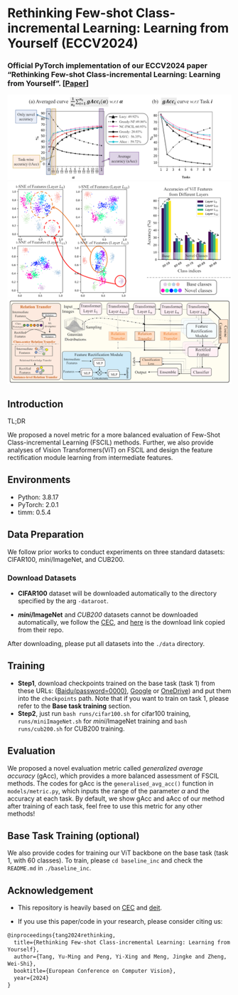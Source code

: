 # Rethinking Few-shot Class-incremental Learning: Learning from Yourself (ECCV2024)
### Official PyTorch implementation of our ECCV2024 paper “Rethinking Few-shot Class-incremental Learning: Learning from Yourself”. [[Paper](http://arxiv.org/abs/2407.07468)]



<div align=center> <img src="img.png"  style="zoom: 60%;"></div>
<div align=center> <img src="img_1.png"  style="zoom: 72%;"></div>
<div align=center> <img src="img_2.png"  style="zoom: 57%;"></div>

## Introduction 
TL;DR

We proposed a novel metric for a more balanced evaluation of Few-Shot Class-incremental Learning (FSCIL) methods.
Further, we also provide analyses of Vision Transformers(ViT) on FSCIL 
and design the feature rectification module learning from intermediate features.
## Environments

- Python: 3.8.17
- PyTorch: 2.0.1
- timm: 0.5.4

## Data Preparation
We follow prior works to conduct experiments on three standard datasets: CIFAR100, *mini*/ImageNet, and CUB200.
### Download Datasets
- **CIFAR100** dataset will be downloaded automatically to the directory specified by the arg `-dataroot`.

- ***mini*/ImageNet** and *CUB200* datasets cannot be downloaded automatically, we follow the [CEC](https://github.com/icoz69/CEC-CVPR2021),
  and [here](https://drive.google.com/drive/folders/11LxZCQj2FRCs0JTsf_dafvTHqFn2yGSN?usp=sharing) is the download link copied from their repo.

After downloading, please put all datasets into the `./data` directory.

## Training

- **Step1**, download checkpoints trained on the base task (task 1) from these URLs: ([Baidu(password=0000)](https://pan.baidu.com/s/1RBIoiW-KZgfNV_3CNPGkEw
), [Google](https://drive.google.com/file/d/1g_P03Mez0sxAH2NCJE1ZNBZLtwSs-Bxl/view?usp=drive_link) or [OneDrive](https://sunyatsen-my.sharepoint.cn/:u:/g/personal/tangym9_ms_sysu_edu_cn/EcPiIJm23DpBhcENiH3wB_YBhcDJIfRLv_x1YWR_Hqv6Mw?e=nwHfn6))
  and put them into the `checkpoints` path.
Note that if you want to train on task 1, please refer to the **Base task training** section.
- **Step2**, just run ```bash runs/cifar100.sh``` for cifar100 training, ```runs/miniImageNet.sh``` for *mini*/ImageNet training and ```bash runs/cub200.sh``` for CUB200 training.

## Evaluation
We proposed a novel evaluation metric called *generalized average accuracy* (gAcc), which provides a more balanced assessment of FSCIL methods.
The codes for gAcc is the ```generalised_avg_acc()``` function in `models/metric.py`, which inputs the range of the parameter $\alpha$ and the accuracy at each task.
By default, we show gAcc and aAcc of our method after training of each task, feel free to use this metric for any other methods!

## Base Task Training (optional)
We also provide codes for training our ViT backbone on the base task (task 1, with 60 classes).
To train, please ```cd baseline_inc``` and check the `README.md` in `./baseline_inc`.

## Acknowledgement

- This repository is heavily based
  on [CEC](https://github.com/icoz69/CEC-CVPR2021) and [deit](https://github.com/facebookresearch/deit).

- If you use this paper/code in your research, please consider citing us:

```
@inproceedings{tang2024rethinking,
  title={Rethinking Few-shot Class-incremental Learning: Learning from Yourself},
  author={Tang, Yu-Ming and Peng, Yi-Xing and Meng, Jingke and Zheng, Wei-Shi},
  booktitle={European Conference on Computer Vision},
  year={2024}
}
```
